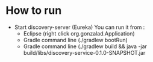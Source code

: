 # How to run

 * Start discovery-server (Eureka)
   You can run it from :
   * Eclipse (right click org.gonzalad.Application)
   * Gradle command line (./gradlew bootRun)
   * Gradle command line (./gradlew build && java -jar build/libs/discovery-service-0.1.0-SNAPSHOT.jar
